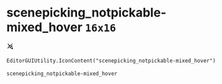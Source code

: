 # scenepicking_notpickable-mixed_hover `16x16`
<img src="/img/scenepicking_notpickable-mixed_hover.png" width=16 height=16>

``` CSharp
EditorGUIUtility.IconContent("scenepicking_notpickable-mixed_hover")
```
```
scenepicking_notpickable-mixed_hover
```
